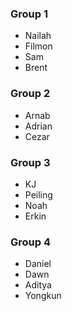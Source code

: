 ### Group 1
 - Nailah
 - Filmon
 - Sam
 - Brent
  
### Group 2
 - Arnab
 - Adrian
 - Cezar
  
### Group 3
 - KJ
 - Peiling
 - Noah
 - Erkin
  
### Group 4
 - Daniel
 - Dawn
 - Aditya
 - Yongkun
  
